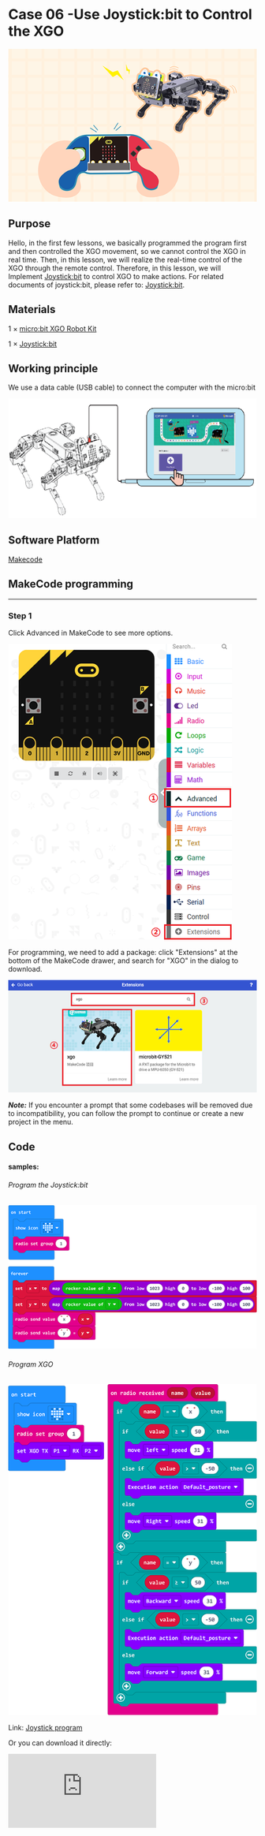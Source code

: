 # Case 06 -Use Joystick:bit to Control the XGO

![](./images/xgo-6-1.png)

## Purpose

Hello, in the first few lessons, we basically programmed the program first and then controlled the XGO movement, so we cannot control the XGO in real time. Then, in this lesson, we will realize the real-time control of the XGO through the remote control. Therefore, in this lesson, we will Implement [Joystick:bit](https://shop.elecfreaks.com/products/elecfreaks-micro-bit-joystick-bit-v2-kit?_pos=2&_sid=6d5690385&_ss=r) to control XGO to make actions. For related documents of joystick:bit, please refer to: [Joystick:bit](https://shop.elecfreaks.com/products/elecfreaks-micro-bit-joystick-bit-v2-kit?_pos=2&_sid=6d5690385&_ss=r).

## Materials

1 × [micro:bit XGO Robot Kit](https://www.elecfreaks.com/micro-bit-xgo-robot-kit.html)

1 × [Joystick:bit](https://shop.elecfreaks.com/products/elecfreaks-micro-bit-joystick-bit-v2-kit?_pos=2&_sid=6d5690385&_ss=r)



## Working principle

We use a data cable (USB cable) to connect the computer with the micro:bit

![](./images/microbit-xgo-robot-kit-22.png)



## Software Platform

[Makecode](https://makecode.microbit.org/#)

## MakeCode programming

---

### Step 1

Click Advanced in MakeCode to see more options.

![](./images/microbit-xgo-robot-kit-10.png)

For programming, we need to add a package: click "Extensions" at the bottom of the MakeCode drawer, and search for "XGO" in the dialog to download.

![](./images/microbit-xgo-robot-kit-11.png)

***Note:*** If you encounter a prompt that some codebases will be removed due to incompatibility, you can follow the prompt to continue or create a new project in the menu.

## Code

#### samples:

###### Program the Joystick:bit

![](./images/case06-01.png)

###### Program XGO

![](./images/case06-02.png)



Link: [Joystick program](https://makecode.microbit.org/_gPjJh9HEUYUm)

Or you can download it directly:

<div
    style={{
        position: 'relative',
        paddingBottom: '60%',
        overflow: 'hidden',
    }}
>
    <iframe
        src="https://makecode.microbit.org/_V4YJ2i9LkYoi"
        frameborder="0"
        sandbox="allow-popups allow-forms allow-scripts allow-same-origin"
        style={{
            position: 'absolute',
            width: '100%',
            height: '100%',
        }}
    />
</div>

Link: [XGO Program](https://makecode.microbit.org/_LhKY78KcAFHa)

Or you can download it directly:

<div
    style={{
        position: 'relative',
        paddingBottom: '60%',
        overflow: 'hidden',
    }}
>
    <iframe
        src="https://makecode.microbit.org/_V4YJ2i9LkYoi"
        frameborder="0"
        sandbox="allow-popups allow-forms allow-scripts allow-same-origin"
        style={{
            position: 'absolute',
            width: '100%',
            height: '100%',
        }}
    />
</div>

## FAQ

If XGO doesn't walk, check the power status of the XGO and the Joystick:bit.

## Exploration

Can we control the XGO with the C/D/E/F buttons on the Joysitck:bit?
